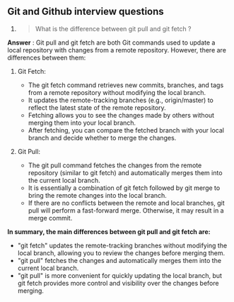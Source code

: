 ## Git and Github interview questions

1. > What is the difference between git pull and git fetch ?

**Answer** :
Git pull and git fetch are both Git commands used to update a local repository with changes from a remote repository. However, there are differences between them:

1. Git Fetch:
    - The git fetch command retrieves new commits, branches, and tags from a remote repository without modifying the local branch.
    - It updates the remote-tracking branches (e.g., origin/master) to reflect the latest state of the remote repository.
    - Fetching allows you to see the changes made by others without merging them into your local branch.
    - After fetching, you can compare the fetched branch with your local branch and decide whether to merge the changes.

2. Git Pull:
    - The git pull command fetches the changes from the remote repository (similar to git fetch) and automatically merges them into the current local branch.
    - It is essentially a combination of git fetch followed by git merge to bring the remote changes into the local branch.
    - If there are no conflicts between the remote and local branches, git pull will perform a fast-forward merge. Otherwise, it may result in a merge commit.

**In summary, the main differences between git pull and git fetch are:**

- "git fetch" updates the remote-tracking branches without modifying the local branch, allowing you to review the changes before merging them.
- "git pull" fetches the changes and automatically merges them into the current local branch.
- "git pull" is more convenient for quickly updating the local branch, but git fetch provides more control and visibility over the changes before merging.
